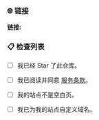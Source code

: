 <!--

⚠️ 请在提交申请之前仔细检查。

-->



### 🌐 链接
<!--

🔗 请提供您站点的链接，以便我们为其添加 CNAME。

-->

**链接:** 



### 📋 检查列表
<!--

✅ 请将以下所有的 `- [ ]` 改成 `- [x]`。

-->

- [ ] 我已经 Star 了此仓库。
- [ ] 我已阅读并同意 [服务条款](/docs/zh-CN/Terms-of-Service.md)。
- [ ] 我的站点不是空白页。
- [ ] 我已为我的站点自定义域名。



<!--

🥳 如果您的请求没有任何问题，我们将会在 3 日内通过。若有，我们会告知您修改。感谢您的申请。

-->
